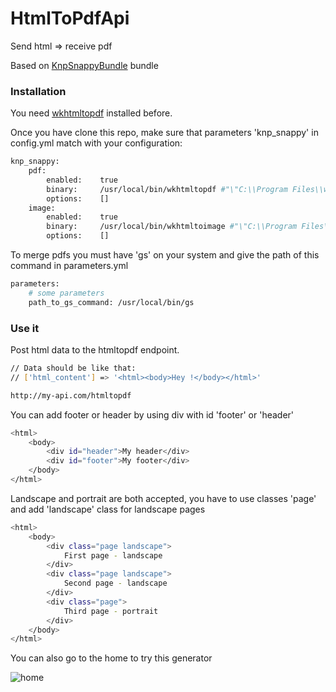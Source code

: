 # HtmlToPdfApi

Send html => receive pdf

Based on [KnpSnappyBundle] bundle
### Installation
You need [wkhtmltopdf] installed before.

Once you have clone this repo, make sure that parameters 'knp_snappy' in config.yml match with your configuration:

```sh
knp_snappy:
    pdf:
        enabled:    true
        binary:     /usr/local/bin/wkhtmltopdf #"\"C:\\Program Files\\wkhtmltopdf\\bin\\wkhtmltopdf.exe\"" for Windows users
        options:    []
    image:
        enabled:    true
        binary:     /usr/local/bin/wkhtmltoimage #"\"C:\\Program Files\\wkhtmltopdf\\bin\\wkhtmltoimage.exe\"" for Windows users
        options:    []
```

To merge pdfs you must have 'gs' on your system and give the path of this command in parameters.yml
```sh
parameters:
    # some parameters
    path_to_gs_command: /usr/local/bin/gs
```

### Use it

Post html data to the htmltopdf endpoint.

```sh
// Data should be like that:
// ['html_content'] => '<html><body>Hey !</body></html>'

http://my-api.com/htmltopdf
```

You can add footer or header by using div with id 'footer' or 'header'
```sh
<html>
    <body>
        <div id="header">My header</div>
        <div id="footer">My footer</div>
    </body>
</html>
```

Landscape and portrait are both accepted, you have to use classes 'page' and add 'landscape' class for landscape pages
```sh
<html>
    <body>
        <div class="page landscape">
            First page - landscape
        </div>
        <div class="page landscape">
            Second page - landscape
        </div>
        <div class="page">
            Third page - portrait
        </div>
    </body>
</html>
```

You can also go to the home to try this generator

![home](https://raw.github.com/Plopleo/htmlToPdfApi/master/web/home.png?raw=true)


[KnpSnappyBundle]: <https://github.com/KnpLabs/KnpSnappyBundle>
[wkhtmltopdf]: <http://wkhtmltopdf.org/downloads.html>
